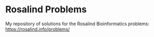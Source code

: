 # Rosalind Problems
My repository of solutions for the Rosalind Bioinformatics problems: https://rosalind.info/problems/
